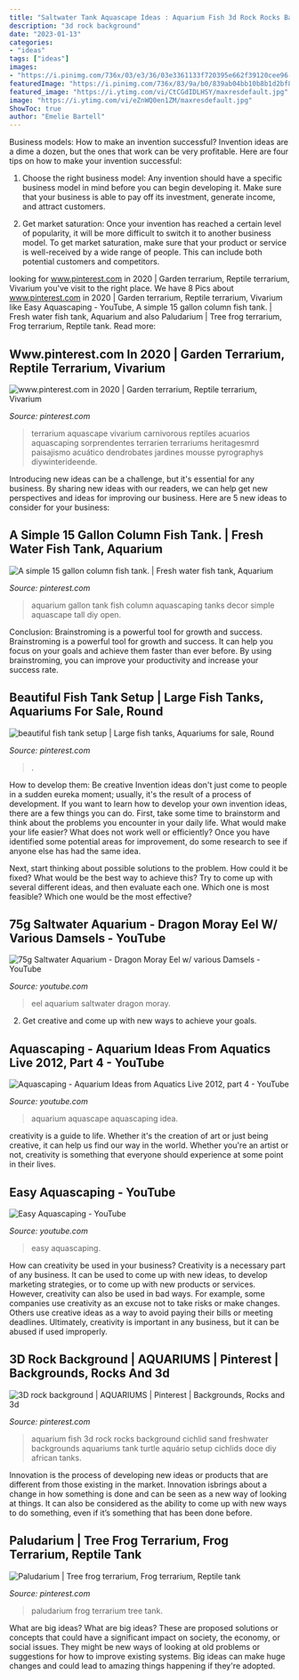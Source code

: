 ```yaml
---
title: "Saltwater Tank Aquascape Ideas : Aquarium Fish 3d Rock Rocks Background Cichlid Sand Freshwater Backgrounds Aquariums Tank Turtle Aquário Setup Cichlids Doce Diy African Tanks"
description: "3d rock background"
date: "2023-01-13"
categories:
- "ideas"
tags: ["ideas"]
images:
- "https://i.pinimg.com/736x/03/e3/36/03e3361133f720395e662f39120cee96--paludarium-terrarium.jpg"
featuredImage: "https://i.pinimg.com/736x/83/9a/b0/839ab04bb10b8b1d2bf8a7b21f9ee228.jpg"
featured_image: "https://i.ytimg.com/vi/CtCGdIDLHSY/maxresdefault.jpg"
image: "https://i.ytimg.com/vi/eZnWQ0en1ZM/maxresdefault.jpg"
ShowToc: true
author: "Emelie Bartell"
---
```



Business models: How to make an invention successful?
Invention ideas are a dime a dozen, but the ones that work can be very profitable. Here are four tips on how to make your invention successful:
1. Choose the right business model: Any invention should have a specific business model in mind before you can begin developing it. Make sure that your business is able to pay off its investment, generate income, and attract customers.

2. Get market saturation: Once your invention has reached a certain level of popularity, it will be more difficult to switch it to another business model. To get market saturation, make sure that your product or service is well-received by a wide range of people. This can include both potential customers and competitors.


	

		
looking for www.pinterest.com in 2020 | Garden terrarium, Reptile terrarium, Vivarium you've visit to the right place. We have 8 Pics about www.pinterest.com in 2020 | Garden terrarium, Reptile terrarium, Vivarium like Easy Aquascaping - YouTube, A simple 15 gallon column fish tank. | Fresh water fish tank, Aquarium and also Paludarium | Tree frog terrarium, Frog terrarium, Reptile tank. Read more:
		
    
## Www.pinterest.com In 2020 | Garden Terrarium, Reptile Terrarium, Vivarium

<img loading=lazy src="https://i.pinimg.com/736x/83/9a/b0/839ab04bb10b8b1d2bf8a7b21f9ee228.jpg" onerror="this.onerror=null;this.src='https://tse1.mm.bing.net/th?id=OIP.zzrPqoVQvBBKd3oTJWnvEQHaJ4&amp;pid=15.1';" alt="www.pinterest.com in 2020 | Garden terrarium, Reptile terrarium, Vivarium">

_Source: pinterest.com_

>terrarium aquascape vivarium carnivorous reptiles acuarios aquascaping sorprendentes terrarien terrariums heritagesmrd paisajismo acuático dendrobates jardines mousse pyrographys diywinterideende. 

	

Introducing new ideas can be a challenge, but it's essential for any business. By sharing new ideas with our readers, we can help get new perspectives and ideas for improving our business. Here are 5 new ideas to consider for your business: 

    
## A Simple 15 Gallon Column Fish Tank. | Fresh Water Fish Tank, Aquarium

<img loading=lazy src="https://i.pinimg.com/736x/6d/55/cc/6d55ccb7c11bbf73413da692042a157b--aquarium-decor-aquascaping.jpg" onerror="this.onerror=null;this.src='https://tse1.mm.bing.net/th?id=OIP.aBJlsjbUkSToD0nM3PAS5AHaMM&amp;pid=15.1';" alt="A simple 15 gallon column fish tank. | Fresh water fish tank, Aquarium">

_Source: pinterest.com_

>aquarium gallon tank fish column aquascaping tanks decor simple aquascape tall diy open. 

	

Conclusion: Brainstroming is a powerful tool for growth and success.
Brainstroming is a powerful tool for growth and success. It can help you focus on your goals and achieve them faster than ever before. By using brainstroming, you can improve your productivity and increase your success rate.

    
## Beautiful Fish Tank Setup | Large Fish Tanks, Aquariums For Sale, Round

<img loading=lazy src="https://i.pinimg.com/736x/c4/61/a8/c461a8a123a0214d118920bbf05a8713.jpg" onerror="this.onerror=null;this.src='https://tse2.mm.bing.net/th?id=OIP._HxEqVUvlBiEBNM8d6037QHaJ3&amp;pid=15.1';" alt="beautiful fish tank setup | Large fish tanks, Aquariums for sale, Round">

_Source: pinterest.com_

>. 

	

How to develop them: Be creative
Invention ideas don't just come to people in a sudden eureka moment; usually, it's the result of a process of development. If you want to learn how to develop your own invention ideas, there are a few things you can do. 
First, take some time to brainstorm and think about the problems you encounter in your daily life. What would make your life easier? What does not work well or efficiently? Once you have identified some potential areas for improvement, do some research to see if anyone else has had the same idea. 

Next, start thinking about possible solutions to the problem. How could it be fixed? What would be the best way to achieve this? Try to come up with several different ideas, and then evaluate each one. Which one is most feasible? Which one would be the most effective?

    
## 75g Saltwater Aquarium - Dragon Moray Eel W/ Various Damsels - YouTube

<img loading=lazy src="https://i.ytimg.com/vi/eZnWQ0en1ZM/maxresdefault.jpg" onerror="this.onerror=null;this.src='https://tse2.mm.bing.net/th?id=OIP.YNWNhDEuf4LjDr4gkuA7uQHaEK&amp;pid=15.1';" alt="75g Saltwater Aquarium - Dragon Moray Eel w/ various Damsels - YouTube">

_Source: youtube.com_

>eel aquarium saltwater dragon moray. 

	

2. Get creative and come up with new ways to achieve your goals.

    
## Aquascaping - Aquarium Ideas From Aquatics Live 2012, Part 4 - YouTube

<img loading=lazy src="http://i1.ytimg.com/vi/DjRIqsHWtu4/maxresdefault.jpg" onerror="this.onerror=null;this.src='https://tse4.mm.bing.net/th?id=OIP.IA14twlg4Q0rXXAxtp8m9wHaEK&amp;pid=15.1';" alt="Aquascaping - Aquarium Ideas from Aquatics Live 2012, part 4 - YouTube">

_Source: youtube.com_

>aquarium aquascape aquascaping idea. 

	

creativity is a guide to life. Whether it's the creation of art or just being creative, it can help us find our way in the world. Whether you're an artist or not, creativity is something that everyone should experience at some point in their lives.

    
## Easy Aquascaping - YouTube

<img loading=lazy src="https://i.ytimg.com/vi/CtCGdIDLHSY/maxresdefault.jpg" onerror="this.onerror=null;this.src='https://tse3.mm.bing.net/th?id=OIP.6JwTJt89XNMYJi_qw6cFLgHaEK&amp;pid=15.1';" alt="Easy Aquascaping - YouTube">

_Source: youtube.com_

>easy aquascaping. 

	

How can creativity be used in your business?
Creativity is a necessary part of any business. It can be used to come up with new ideas, to develop marketing strategies, or to come up with new products or services. However, creativity can also be used in bad ways. For example, some companies use creativity as an excuse not to take risks or make changes. Others use creative ideas as a way to avoid paying their bills or meeting deadlines. Ultimately, creativity is important in any business, but it can be abused if used improperly.

    
## 3D Rock Background | AQUARIUMS | Pinterest | Backgrounds, Rocks And 3d

<img loading=lazy src="https://i.pinimg.com/736x/1a/11/1b/1a111bb2c8b70706dab803879385347a--diy-aquarium-aquarium-terrarium.jpg" onerror="this.onerror=null;this.src='https://tse3.mm.bing.net/th?id=OIP.8q_kRXRm_W8gxs3Qt_pc5QHaFj&amp;pid=15.1';" alt="3D rock background | AQUARIUMS | Pinterest | Backgrounds, Rocks and 3d">

_Source: pinterest.com_

>aquarium fish 3d rock rocks background cichlid sand freshwater backgrounds aquariums tank turtle aquário setup cichlids doce diy african tanks. 

	

Innovation is the process of developing new ideas or products that are different from those existing in the market. Innovation isbrings about a change in how something is done and can be seen as a new way of looking at things. It can also be considered as the ability to come up with new ways to do something, even if it’s something that has been done before.

    
## Paludarium | Tree Frog Terrarium, Frog Terrarium, Reptile Tank

<img loading=lazy src="https://i.pinimg.com/736x/03/e3/36/03e3361133f720395e662f39120cee96--paludarium-terrarium.jpg" onerror="this.onerror=null;this.src='https://tse4.mm.bing.net/th?id=OIP.RmMHKyuLWmOl2zpBUzF8ZQHaJ3&amp;pid=15.1';" alt="Paludarium | Tree frog terrarium, Frog terrarium, Reptile tank">

_Source: pinterest.com_

>paludarium frog terrarium tree tank. 

	

What are big ideas?
What are big ideas? These are proposed solutions or concepts that could have a significant impact on society, the economy, or social issues. They might be new ways of looking at old problems or suggestions for how to improve existing systems. Big ideas can make huge changes and could lead to amazing things happening if they're adopted.

